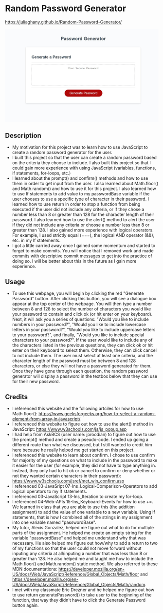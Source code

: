 # Random Password Generator

 https://juliaghany.github.io/Random-Password-Generator/

![Alt text](assets/images/screenshot-1.JPG)

## Description 

- My motivation for this project was to learn how to use JavaScript to create a random password generator for the user. 
- I built this project so that the user can create a random password based on the criteria they choose to include. I also built this project so that I could gain more experience with using JavaScript (variables, functions, if statements, for-loops, etc.) 
- I learned about the prompt() and confirm() methods and how to use them in order to get input from the user. I also learned about Math.floor() and Math.random() and how to use it for this project. I also learned how to use If statements to add value to my passwordBase variable if the user chooses to use a specific type of character in their password. I learned how to use return in order to stop a function from being executed if the user did not include any criteria, or if they chose a number less than 8 or greater than 128 for the character length of their password. I also learned how to use the alert() method to alert the user if they did not include any criteria or choose a number less than 8 or greater than 128. I also gained more experience with logical operators. For example, I used strictly equal (===), the logical AND operator (&&), etc. in my If statements. 
- I got a little carried away once I gained some momentum and started to forget to make commits. You will notice that I removed work and made commits with descriptive commit messages to get into the practice of doing so. I will be better about this in the future as I gain more experience. 
## Usage

- To use this webpage, you will begin by clicking the red "Generate Password" button. After clicking this button, you will see a dialogue box appear at the top center of the webpage. You will then type a number between 8 and 128 to select the number of characters you would like your password to contain and click ok (or hit enter on your keyboard). Next, it will ask you a series of questions: "Would you like to include numbers in your password?", "Would you like to include lowercase letters in your password?", "Would you like to include uppercase letters to your password?", and finally, "Would you like to include special characters to your password?". If the user would like to include any of the characters listed in the previous questions, they can click ok or hit enter on their keyboard to select them. Otherwise, they can click cancel to not include them. The user must select at least one criteria, and the character length of the password must be between 8 and 128 characters, or else they will not have a password generated for them. Once they have gone through each question, the random password generator will display a password in the textbox below that they can use for their new password. 

## Credits 

- I referenced this website and the following artciles for how to use Math.floor(): https://www.geeksforgeeks.org/how-to-select-a-random-element-from-array-in-javascript/ 
- I referenced this website to figure out how to use the alert() method in JavaScript: https://www.w3schools.com/js/js_popup.asp
- I had help from AskBCS (user name: jproodian) to figure out how to use the prompt() method and create a pseudo-code. I ended up going a different route than what we discussed, but I still wanted to credit him here because he really helped me get started on this project. 
- I referenced this website to learn about confirm. I chose to use confirm for majority of my questions on what to include in the password to make it easier for the user (for example, they did not have to type anything in. Instead, they only had to hit ok or cancel to confirm or deny whether or not they wanted certain characters in their password): https://www.w3schools.com/jsref/met_win_confirm.asp
- I referenced 03-JavaSript 07-Ins_Logical-Comparison-Operators to add logical operators to my If statements. 
- I referenced 03-JavaScript 13-Ins_Iteration to create my for-loop. 
- I referenced 04-Web-APIs 15-Ins_Keyboard-Events for how to use +=. We learned in class that you are able to use this (the addition assignment) to add the value of one variable to a new variable. Using If statements, that is how I combined all of the strings in my assignment into one variable named "passwordBase". 
- My tutor, Alexis Gonzalez, helped me figure out what to do for multiple parts of the assignment. He helped me create an empty string for the variable "passwordBase" and helped me understand why that was necessary. He also helped me figure out how/why to add a return to two of my functions so that the user could not move forward without inputing any criteria at all/inputing a number that was less than 8 or greater than 128. He also helped me and taught me how to include the Math.floor() and Math.random() static method. We also referred to these MDN documentations: https://developer.mozilla.org/en-US/docs/Web/JavaScript/Reference/Global_Objects/Math/floor and https://developer.mozilla.org/en-US/docs/Web/JavaScript/Reference/Global_Objects/Math/random. 
- I met with my classmate Eric Drezner and he helped me figure out how to use return generatePassword() to take user to the beginning of the function, that way they didn't have to click the Generate Password button again. 